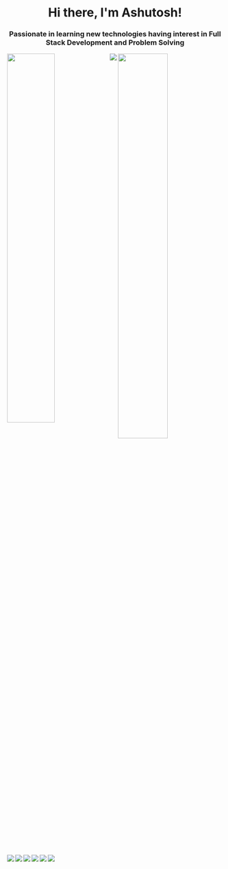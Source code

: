 <h1 align="center">Hi there, I'm Ashutosh!</h1>
<h3 align="center">Passionate in learning new technologies having interest in Full Stack Development and Problem Solving </h3>
<img align="left" width="47%" src="https://github-readme-stats.vercel.app/api?username=ashutoshkumar2021&show_icons=true&theme=radical"/>
<img width="48%" src="https://github-readme-streak-stats.herokuapp.com/?user=ashutoshkumar2021&theme=tokyonight" />

<img align="left" src="https://img.shields.io/badge/c-%2300599C.svg?style=for-the-badge&logo=c&logoColor=white"/>
<img align="left" src="https://img.shields.io/badge/c++-%2300599C.svg?style=for-the-badge&logo=c%2B%2B&logoColor=white"/>
<img align="left" src="https://img.shields.io/badge/python-3670A0?style=for-the-badge&logo=python&logoColor=ffdd54"/>
<img align="left" src="https://img.shields.io/badge/html5-%23E34F26.svg?style=for-the-badge&logo=html5&logoColor=white"/>
<img align="left" src="https://img.shields.io/badge/css3-%231572B6.svg?style=for-the-badge&logo=css3&logoColor=white"/>
<img align="left" src="https://img.shields.io/badge/javascript-%23323330.svg?style=for-the-badge&logo=javascript&logoColor=%23F7DF1E"/>
<img align="left" src="https://img.shields.io/badge/jquery-%230769AD.svg?style=for-the-badge&logo=jquery&logoColor=white"/>



